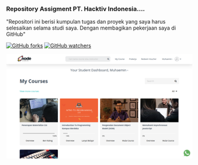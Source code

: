 ### Repository Assigment PT. Hacktiv Indonesia....

"Repositori ini berisi kumpulan tugas dan proyek yang saya harus selesaikan selama studi saya. Dengan membagikan pekerjaan saya di GitHub"

[![GitHub forks](https://img.shields.io/github/forks/Naereen/StrapDown.js.svg?style=social&label=Fork&maxAge=2592000)](https://github.com/mhaemnn/portfolio/network/members) [![GitHub watchers](https://img.shields.io/github/watchers/Naereen/StrapDown.js.svg?style=social&label=Watch&maxAge=2592000)](https://github.com/mhaemnn/portfolio/watchers)

![destip](assigment1/img/kodeid.png)
